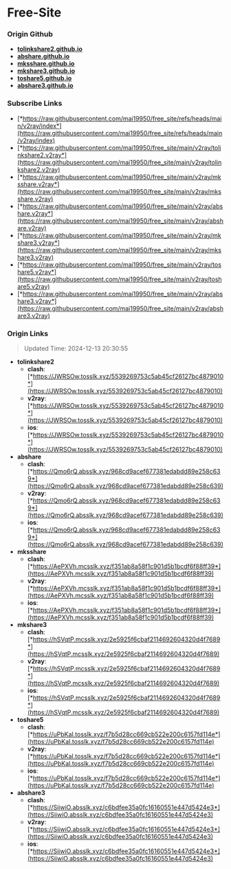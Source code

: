 # Free-Site

### Origin Github

- [**tolinkshare2.github.io**](https://github.com/tolinkshare2/tolinkshare2.github.io)
- [**abshare.github.io**](https://github.com/abshare/abshare.github.io)
- [**mksshare.github.io**](https://github.com/mksshare/mksshare.github.io)
- [**mkshare3.github.io**](https://github.com/mkshare3/mkshare3.github.io)
- [**toshare5.github.io**](https://github.com/toshare5/toshare5.github.io)
- [**abshare3.github.io**](https://github.com/abshare3/abshare3.github.io)

### Subscribe Links

- [*https://raw.githubusercontent.com/mai19950/free_site/refs/heads/main/v2ray/index*](https://raw.githubusercontent.com/mai19950/free_site/refs/heads/main/v2ray/index)
- [*https://raw.githubusercontent.com/mai19950/free_site/main/v2ray/tolinkshare2.v2ray*](https://raw.githubusercontent.com/mai19950/free_site/main/v2ray/tolinkshare2.v2ray)
- [*https://raw.githubusercontent.com/mai19950/free_site/main/v2ray/mksshare.v2ray*](https://raw.githubusercontent.com/mai19950/free_site/main/v2ray/mksshare.v2ray)
- [*https://raw.githubusercontent.com/mai19950/free_site/main/v2ray/abshare.v2ray*](https://raw.githubusercontent.com/mai19950/free_site/main/v2ray/abshare.v2ray)
- [*https://raw.githubusercontent.com/mai19950/free_site/main/v2ray/mkshare3.v2ray*](https://raw.githubusercontent.com/mai19950/free_site/main/v2ray/mkshare3.v2ray)
- [*https://raw.githubusercontent.com/mai19950/free_site/main/v2ray/toshare5.v2ray*](https://raw.githubusercontent.com/mai19950/free_site/main/v2ray/toshare5.v2ray)
- [*https://raw.githubusercontent.com/mai19950/free_site/main/v2ray/abshare3.v2ray*](https://raw.githubusercontent.com/mai19950/free_site/main/v2ray/abshare3.v2ray)

### Origin Links

> Updated Time: 2024-12-13 20:30:55

- **tolinkshare2**
  - **clash**: [*https://JWRSOw.tosslk.xyz/5539269753c5ab45cf26127bc4879010*](https://JWRSOw.tosslk.xyz/5539269753c5ab45cf26127bc4879010)
  - **v2ray**: [*https://JWRSOw.tosslk.xyz/5539269753c5ab45cf26127bc4879010*](https://JWRSOw.tosslk.xyz/5539269753c5ab45cf26127bc4879010)
  - **ios**: [*https://JWRSOw.tosslk.xyz/5539269753c5ab45cf26127bc4879010*](https://JWRSOw.tosslk.xyz/5539269753c5ab45cf26127bc4879010)
- **abshare**
  - **clash**: [*https://Qmo6rQ.absslk.xyz/968cd9acef677381edabdd89e258c639*](https://Qmo6rQ.absslk.xyz/968cd9acef677381edabdd89e258c639)
  - **v2ray**: [*https://Qmo6rQ.absslk.xyz/968cd9acef677381edabdd89e258c639*](https://Qmo6rQ.absslk.xyz/968cd9acef677381edabdd89e258c639)
  - **ios**: [*https://Qmo6rQ.absslk.xyz/968cd9acef677381edabdd89e258c639*](https://Qmo6rQ.absslk.xyz/968cd9acef677381edabdd89e258c639)
- **mksshare**
  - **clash**: [*https://AePXVh.mcsslk.xyz/f351ab8a58f1c901d5b1bcdf6f88ff39*](https://AePXVh.mcsslk.xyz/f351ab8a58f1c901d5b1bcdf6f88ff39)
  - **v2ray**: [*https://AePXVh.mcsslk.xyz/f351ab8a58f1c901d5b1bcdf6f88ff39*](https://AePXVh.mcsslk.xyz/f351ab8a58f1c901d5b1bcdf6f88ff39)
  - **ios**: [*https://AePXVh.mcsslk.xyz/f351ab8a58f1c901d5b1bcdf6f88ff39*](https://AePXVh.mcsslk.xyz/f351ab8a58f1c901d5b1bcdf6f88ff39)
- **mkshare3**
  - **clash**: [*https://hSVqtP.mcsslk.xyz/2e5925f6cbaf2114692604320d4f7689*](https://hSVqtP.mcsslk.xyz/2e5925f6cbaf2114692604320d4f7689)
  - **v2ray**: [*https://hSVqtP.mcsslk.xyz/2e5925f6cbaf2114692604320d4f7689*](https://hSVqtP.mcsslk.xyz/2e5925f6cbaf2114692604320d4f7689)
  - **ios**: [*https://hSVqtP.mcsslk.xyz/2e5925f6cbaf2114692604320d4f7689*](https://hSVqtP.mcsslk.xyz/2e5925f6cbaf2114692604320d4f7689)
- **toshare5**
  - **clash**: [*https://uPbKaI.tosslk.xyz/f7b5d28cc669cb522e200c6157fd114e*](https://uPbKaI.tosslk.xyz/f7b5d28cc669cb522e200c6157fd114e)
  - **v2ray**: [*https://uPbKaI.tosslk.xyz/f7b5d28cc669cb522e200c6157fd114e*](https://uPbKaI.tosslk.xyz/f7b5d28cc669cb522e200c6157fd114e)
  - **ios**: [*https://uPbKaI.tosslk.xyz/f7b5d28cc669cb522e200c6157fd114e*](https://uPbKaI.tosslk.xyz/f7b5d28cc669cb522e200c6157fd114e)
- **abshare3**
  - **clash**: [*https://SiiwiO.absslk.xyz/c6bdfee35a0fc16160551e447d5424e3*](https://SiiwiO.absslk.xyz/c6bdfee35a0fc16160551e447d5424e3)
  - **v2ray**: [*https://SiiwiO.absslk.xyz/c6bdfee35a0fc16160551e447d5424e3*](https://SiiwiO.absslk.xyz/c6bdfee35a0fc16160551e447d5424e3)
  - **ios**: [*https://SiiwiO.absslk.xyz/c6bdfee35a0fc16160551e447d5424e3*](https://SiiwiO.absslk.xyz/c6bdfee35a0fc16160551e447d5424e3)
